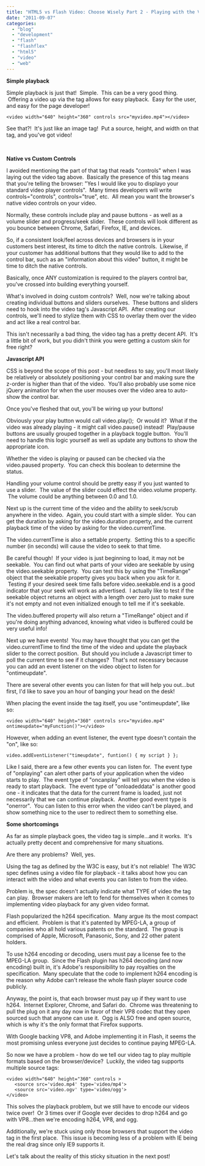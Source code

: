 ```yaml
---
title: "HTML5 vs Flash Video: Choose Wisely Part 2 - Playing with the Video Tag"
date: "2011-09-07"
categories:
  - "blog"
  - "development"
  - "flash"
  - "flashflex"
  - "html5"
  - "video"
  - "web"
---
```


**Simple playback**

Simple playback is just that!  Simple.  This can be a very good thing.  Offering a video up via the tag allows for easy playback.  Easy for the user, and easy for the page developer!

```
<video width="640" height="360" controls src="myvideo.mp4"></video>
```

See that?!  It's just like an image tag!  Put a source, height, and width on that tag, and you've got video!

 

**Native vs Custom Controls**

I avoided mentioning the part of that tag that reads "controls" when I was laying out the video tag above.  Basically the presence of this tag means that you're telling the browser: "Yes I would like you to displayo your standard video player controls".  Many times developers will write controls="controls", controls="true", etc.  All mean you want the browser's native video controls on your video.

Normally, these controls include play and pause buttons - as well as a volume slider and progress/seek slider.  These controls will look different as you bounce between Chrome, Safari, Firefox, IE, and devices.

So, if a consistent look/feel across devices and browsers is in your customers best interest, its time to ditch the native controls.  Likewise, if your customer has additional buttons that they would like to add to the control bar, such as an "information about this video" button, it might be time to ditch the native controls.

Basically, once ANY customization is required to the players control bar, you've crossed into building everything yourself.

What's involved in doing custom controls?  Well, now we're talking about creating individual buttons and sliders ourselves.  These buttons and sliders need to hook into the video tag's Javascript API.  After creating our controls, we'll need to stylize them with CSS to overlay them over the video and act like a real control bar.

This isn't necessarily a bad thing, the video tag has a pretty decent API.  It's a little bit of work, but you didn't think you were getting a custom skin for free right?

**Javascript API**

CSS is beyond the scope of this post - but needless to say, you'll most likely be relatively or absolutely positioning your control bar and making sure the z-order is higher than that of the video.  You'll also probably use some nice jQuery animation for when the user mouses over the video area to auto-show the control bar.

Once you've fleshed that out, you'll be wiring up your buttons!

Obviously your play button would call video.play();  Or would it?  What if the video was already playing - it might call video.pause() instead!  Play/pause buttons are usually grouped together in a playback toggle button.  You'll need to handle this logic yourself as well as update any buttons to show the appropriate icon.

Whether the video is playing or paused can be checked via the video.paused property.  You can check this boolean to determine the status.

Handling your volume control should be pretty easy if you just wanted to use a slider.  The value of the slider could effect the video.volume property.  The volume could be anything between 0.0 and 1.0.

Next up is the current time of the video and the ability to seek/scrub anywhere in the video.  Again, you could start with a simple slider.  You can get the duration by asking for the video.duration property, and the current playback time of the video by asking for the video.currentTime.

The video.currentTime is also a settable property.  Setting this to a specific number (in seconds) will cause the video to seek to that time.

Be careful though!  If your video is just beginning to load, it may not be seekable.  You can find out what parts of your video are seekable by using the video.seekable property.  You can test this by using the "TimeRange" object that the seekable property gives you back when you ask for it.  Testing if your desired seek time falls before video.seekable.end is a good indicator that your seek will work as advertised.  I actually like to test if the seekable object returns an object with a length over zero just to make sure it's not empty and not even initialized enough to tell me if it's seekable.

The video.buffered property will also return a "TimeRange" object and if you're doing anything advanced, knowing what video is buffered could be very useful info!

Next up we have events!  You may have thought that you can get the video.currentTime to find the time of the video and update the playback slider to the correct position.  But should you include a Javascript timer to poll the current time to see if it changes?  That's not necessary because you can add an event listener on the video object to listen for "ontimeupdate".

There are several other events you can listen for that will help you out...but first, I'd like to save you an hour of banging your head on the desk!

When placing the event inside the tag itself, you use "ontimeupdate", like so:

```
<video width="640" height="360" controls src="myvideo.mp4" ontimeupdate="myFunction()"></video>
```

However, when adding an event listener, the event type doesn't contain the "on", like so:

```
video.addEventListener("timeupdate", funtion() { my script } };
```

Like I said, there are a few other events you can listen for.  The event type of "onplaying" can alert other parts of your application when the video starts to play.  The event type of "oncanplay" will tell you when the video is ready to start playback.  The event type of "onloadeddata" is another good one - it indicates that the data for the current frame is loaded, just not necessarily that we can continue playback.  Another good event type is "onerror".  You can listen to this error when the video can't be played, and show something nice to the user to redirect them to something else.

**Some shortcomings**

As far as simple playback goes, the video tag is simple...and it works.  It's actually pretty decent and comprehensive for many situations.

Are there any problems?  Well, yes.

Using the tag as defined by the W3C is easy, but it's not reliable!  The W3C spec defines using a video file for playback - it talks about how you can interact with the video and what events you can listen to from the video.

Problem is, the spec doesn't actually indicate what TYPE of video the tag can play.  Browser makers are left to fend for themselves when it comes to implementing video playback for any given video format.

Flash popularized the h264 specification.  Many argue its the most compact and efficient.  Problem is that it's patented by MPEG-LA, a group of companies who all hold various patents on the standard.  The group is comprised of Apple, Microsoft, Panasonic, Sony, and 22 other patent holders.

To use h264 encoding or decoding, users must pay a license fee to the MPEG-LA group.  Since the Flash plugin has h264 decoding (and now encoding) built in, it's Adobe's responsibility to pay royalties on the specification.  Many speculate that the code to implement h264 encoding is the reason why Adobe can't release the whole flash player source code publicly.

Anyway, the point is, that each browser must pay up if they want to use h264.  Internet Explorer, Chrome, and Safari do.  Chrome was threatening to pull the plug on it any day now in favor of their VP8 codec that they open sourced such that anyone can use it.  Ogg is ALSO free and open source, which is why it's the only format that Firefox supports.

With Google backing VP8, and Adobe implementing it in Flash, it seems the most promising unless everyone just decides to continue paying MPEG-LA.

So now we have a problem - how do we tell our video tag to play multiple formats based on the browser/device?  Luckily, the video tag supports multiple source tags:

```
<video width="640" height="360" controls >
   <source src='video.mp4' type='video/mp4'>
   <source src='video.ogv' type='video/ogg'>
</video>
```

This solves the playback problem, but we still have to encode our videos twice over!  Or 3 times over if Google ever decides to drop h264 and go with VP8...then we're encoding h264, VP8, and ogg.

Additionally, we're stuck using only those browsers that support the video tag in the first place.  This issue is becoming less of a problem with IE being the real drag since only IE9 supports it.

Let's talk about the reality of this sticky situation in the next post!
